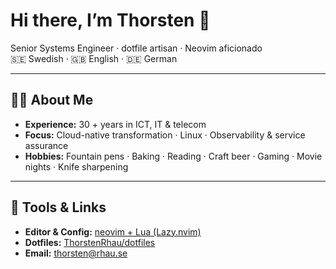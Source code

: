 # Hi there, I’m Thorsten 👋

Senior Systems Engineer · dotfile artisan · Neovim aficionado  
🇸🇪 Swedish · 🇬🇧 English · 🇩🇪 German

---

## 👨‍💻 About Me

- **Experience:** 30 + years in ICT, IT & telecom
- **Focus:** Cloud-native transformation · Linux · Observability & service assurance
- **Hobbies:** Fountain pens · Baking · Reading · Craft beer · Gaming · Movie nights · Knife
  sharpening

---

## 🔧 Tools & Links

- **Editor & Config:** [neovim + Lua (Lazy.nvim)](https://github.com/ThorstenRhau/neovim)
- **Dotfiles:** [ThorstenRhau/dotfiles](https://github.com/ThorstenRhau/dotfiles)
- **Email:** [thorsten@rhau.se](mailto:thorsten@rhau.se)
